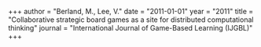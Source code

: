 +++
author = "Berland, M., Lee, V."
date = "2011-01-01"
year = "2011"
title = "Collaborative strategic board games as a site for distributed computational thinking"
journal = "International Journal of Game-Based Learning (IJGBL)"
+++